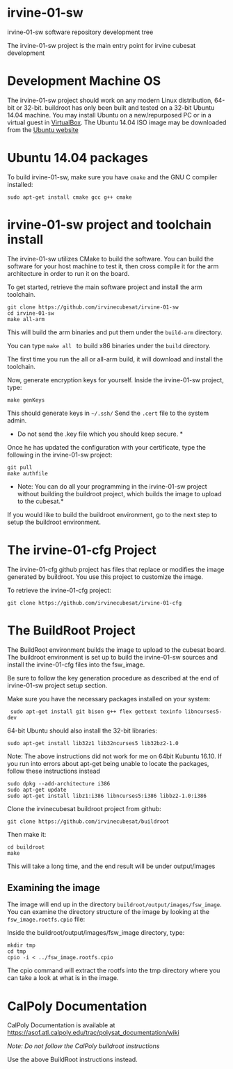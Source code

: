# irvine-01-sw
irvine-01-sw software repository development tree

The irvine-01-sw project is the main entry point for irvine cubesat development

# Development Machine OS

The irvine-01-sw project should work on any modern Linux distribution, 64-bit or
32-bit.  buildroot has only been built and tested on a 32-bit Ubuntu 14.04
machine.  You may install Ubuntu on a new/repurposed PC or in a 
virtual guest in [VirtualBox](https://www.virtualbox.org/).  The Ubuntu 14.04
ISO image may be downloaded from the [Ubuntu website](http://www.ubuntu.com/download/alternative-downloads)

# Ubuntu 14.04 packages

To build irvine-01-sw, make sure you have `cmake` and the GNU C compiler installed:

```
sudo apt-get install cmake gcc g++ cmake
```

# irvine-01-sw project and toolchain install

The irvine-01-sw utilizes CMake to build the software.  You can build the
software for your host machine to test it, then cross compile it for the arm architecture in order to run it on the board.

To get started, retrieve the main software project and install the arm toolchain.
```
git clone https://github.com/irvinecubesat/irvine-01-sw
cd irvine-01-sw
make all-arm
```

This will build the arm binaries and put them under the `build-arm` directory.

You can type `make all ` to build x86 binaries under the `build` directory.

The first time you run the all or all-arm build, it will download and install
the toolchain.

Now, generate encryption keys for yourself.  Inside the irvine-01-sw project, type:
```
make genKeys
```
This should generate keys in `~/.ssh/`  Send the `.cert` file to the system admin.
* Do not send the .key file which you should keep secure. *

Once he has updated the configuration with your certificate, type the following
in the irvine-01-sw project:
```
git pull
make authfile
```

* Note:  You can do all your programming in the irvine-01-sw project without
building the buildroot project, which builds the image to upload to the cubesat.*

If you would like to build the buildroot environment, go to the next step to
setup the buildroot environment.

# The irvine-01-cfg Project
The irvine-01-cfg github project has files that replace or modifies the
image generated by buildroot.  You use this project to customize the image.

To retrieve the irvine-01-cfg project:

```
git clone https://github.com/irvinecubesat/irvine-01-cfg
```

# The BuildRoot Project

The BuildRoot environment builds the image to upload to the 
cubesat board.  The buildroot environment is set up to build the irvine-01-sw
sources and install the irvine-01-cfg files into the fsw_image.

Be sure to follow the key generation procedure as described at the end of
irvine-01-sw project setup section.  

Make sure you have the necessary packages installed on your system:

```
 sudo apt-get install git bison g++ flex gettext texinfo libncurses5-dev
```
64-bit Ubuntu should also install the 32-bit libraries:
```
sudo apt-get install lib32z1 lib32ncurses5 lib32bz2-1.0
```
Note: The above instructions did not work for me on 64bit Kubuntu 16.10. If
you run into errors about apt-get being unable to locate the packages, 
follow these instructions instead
```
sudo dpkg --add-architecture i386
sudo apt-get update
sudo apt-get install libz1:i386 libncurses5:i386 libbz2-1.0:i386

```
Clone the irvinecubesat buildroot project from github:

```
git clone https://github.com/irvinecubesat/buildroot
```

Then make it:

```
cd buildroot
make
```
This will take a long time, and the end result will be under output/images

## Examining the image
The image will end up in the directory `buildroot/output/images/fsw_image`.
You can examine the directory structure of the image by looking at the
`fsw_image.rootfs.cpio` file:

Inside the buildroot/output/images/fsw_image directory, type:
```
mkdir tmp
cd tmp
cpio -i < ../fsw_image.rootfs.cpio
```
The cpio command will extract the rootfs into the tmp directory where you
can take a look at what is in the image.

# CalPoly Documentation
CalPoly Documentation is available at https://asof.atl.calpoly.edu/trac/polysat_documentation/wiki

*Note:  Do not follow the CalPoly buildroot instructions*

Use the above BuildRoot instructions instead.
